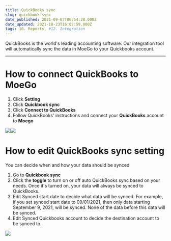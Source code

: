 ```yaml
---
title: QuickBooks sync
slug: quickbook-sync
date_published: 2021-09-07T06:54:28.000Z
date_updated: 2021-10-23T16:02:59.000Z
tags: 10. Reports, #12. Integration
---
```


QuickBooks is the world's leading accounting software. Our integration tool will automatically sync the data in MoeGo to your Quickbooks account.

---

# How to connect QuickBooks to MoeGo

1. Click **Setting**
2. Click **Quickbook sync**
3. Click **Connect to QuickBooks**
4. Follow QuickBooks' instructions and connect your **QuickBooks** account to **Moego**

![](__GHOST_URL__/content/images/2021/09/Group-897-1.png)![](__GHOST_URL__/content/images/2021/09/CleanShot-2021-09-15-at-21.19.30.png)
# How to edit QuickBooks sync setting

You can decide when and how your data should be synced

1. Go to **Quickbook sync**
2. Click the **toggle** to turn on or off auto QuickBooks sync based on your needs. Once it's turned on, your data will always be synced to QuickBooks.
3. Edit Synced start date to decide what data will be synced. For example, if you set synced start date to 09/01/2021, then only data starting September 9, 2021, will be synced. None of the data before this data will be synced.
4. Edit Synced Quickbooks account to decide the destination account to be synced to.

![](__GHOST_URL__/content/images/2021/09/Group-1189.png)
